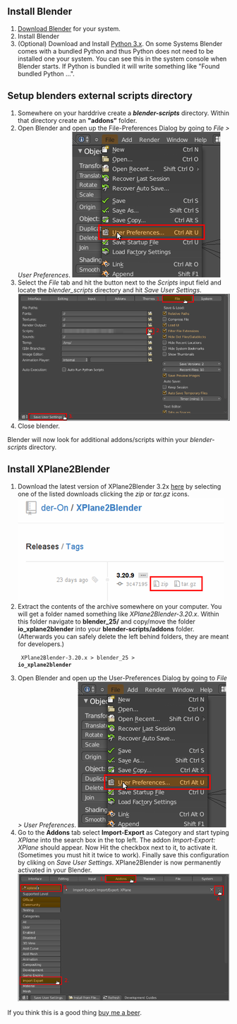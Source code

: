 ## Install Blender

1. [Download Blender](http://www.blender.org/download) for your system.
2. Install Blender
3. (Optional) Download and Install [Python 3.x](http://python.org/download/). On some Systems Blender comes with a bundled Python and thus Python does not need to be installed one your system. You can see this in the system console when Blender starts. If Python is bundled it will write something like "Found bundled Python ...".

## Setup blenders external scripts directory

1. Somewhere on your harddrive create a **_blender-scripts_** directory. Within that directory create an **"addons"** folder.
2. Open Blender and open up the File-Preferences Dialog by going to _File > User Preferences_.
    ![installation step 1](./images/docs-3.2x-installation_1.png)
3. Select the _File_ tab and hit the button next to the _Scripts_ input field and locate the _blender_scripts_ directory and hit _Save User Settings_.
    ![installation step 2](./images/docs-3.2x-installation_1_1.png)
4. Close blender.

Blender will now look for additional addons/scripts within your _blender-scripts_ directory.

## Install XPlane2Blender

1. Download the latest version of XPlane2Blender 3.2x [here](https://github.com/der-On/XPlane2Blender/releases) by selecting one of the listed downloads clicking the _zip_ or _tar.gz_ icons.
        ![installation step 3](./images/docs-3.2x-installation_3.png)
2. Extract the contents of the archive somewhere on your computer. You will get a folder named something like _XPlane2Blender-3.20.x_. Within this folder navigate to **blender_25/** and copy/move the folder **io_xplane2blender** into your **blender-scripts/addons** folder. (Afterwards you can safely delete the left behind folders, they are meant for developers.)
        <pre><code>
        XPlane2Blender-3.20.x
            > blender_25
                > <strong>io_xplane2blender</strong>
        </code></pre>
3. Open Blender and open up the User-Preferences Dialog by going to _File > User Preferences_.
        ![installation step 4](./images/docs-3.2x-installation_1.png)
4. Go to the **Addons** tab select **Import-Export** as Category and start typing _XPlane_ into the search box in the top left.
        The addon _Import-Export: XPlane_ should appear.
        Now Hit the checkbox next to it, to activate it. (Sometimes you must hit it twice to work).
        Finally save this configuration by cliking on _Save User Settings_. XPlane2Blender is now permanently activated in your Blender.
        ![installation step 2](./images/docs-3.2x-installation_2.png)


If you think this is a good thing [buy me a beer](../../Donations).